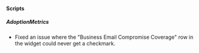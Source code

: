 
#### Scripts

##### AdoptionMetrics

- Fixed an issue where the "Business Email Compromise Coverage" row in the widget could never get a checkmark.

